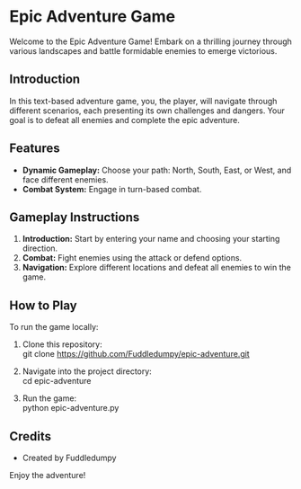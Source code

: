 # Epic Adventure Game

Welcome to the Epic Adventure Game! Embark on a thrilling journey through various landscapes and battle formidable enemies to emerge victorious.

## Introduction

In this text-based adventure game, you, the player, will navigate through different scenarios, each presenting its own challenges and dangers. Your goal is to defeat all enemies and complete the epic adventure.

## Features

- **Dynamic Gameplay:** Choose your path: North, South, East, or West, and face different enemies.
- **Combat System:** Engage in turn-based combat.

## Gameplay Instructions

1. **Introduction:** Start by entering your name and choosing your starting direction.
2. **Combat:** Fight enemies using the attack or defend options.
3. **Navigation:** Explore different locations and defeat all enemies to win the game.

## How to Play

To run the game locally:

1. Clone this repository:\
git clone https://github.com/Fuddledumpy/epic-adventure.git

2. Navigate into the project directory:\
cd epic-adventure

4. Run the game:\
python epic-adventure.py


## Credits

- Created by Fuddledumpy

Enjoy the adventure!
